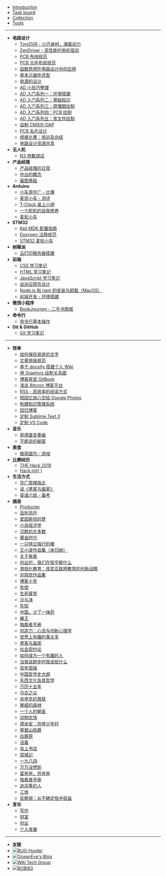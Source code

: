 * [Introduction](README.md)
* [Task board](https://trello.com/b/0QeKClyr)
* [Collection](https://www.yuque.com/collection-power)
* [Tools](Tools.md)

---

* **电路设计**
  * [TinyDVR - 小巧身材，满载动力](post/电路设计/TinyDVR-小巧身材，满载动力.md)
  * [ZenDriver - 高性能的电机驱动](post/电路设计/ZenDriver-高性能的电机驱动.md)
  * [PCB 布线规范](post/电路设计/PCB布线规范.md)
  * [PCB 元件布局规范](post/电路设计/PCB元件布局规范.md)
  * [函数思想在电路设计中的应用](post/电路设计/函数思想在电路设计中的应用.md)
  * [基本元器件选型](post/电路设计/基本元器件选型.md)
  * [电源的设计](post/电路设计/电源的设计.md)
  * [AD 小技巧整理](post/电路设计/AD小技巧整理.md)
  * [AD 入门系列一：环境搭建](post/电路设计/AD入门系列一：环境搭建.md)
  * [AD 入门系列二：基础知识](post/电路设计/AD入门系列二：基础知识.md)
  * [AD 入门系列三：原理图绘制](post/电路设计/AD入门系列三：原理图绘制.md)
  * [AD 入门系列四：PCB 绘制](post/电路设计/AD入门系列四：PCB绘制.md)
  * [AD 入门系列五：库文件绘制](post/电路设计/AD入门系列五：库文件绘制.md)
  * [自制 CMSIS-DAP](post/电路设计/自制CMSIS-DAP.md)
  * [PCB 名片设计](post/电路设计/PCB名片设计.md)
  * [焊接比赛：培训及总结](post/电路设计/焊接比赛：培训及总结.md)
  * [电路设计资源共享](post/电路设计/电路设计资源共享.md)
* **无人机**
  * [N3 参数调试](post/无人机/N3参数调试.md)
* **产品经理**
  * [产品经理的日常](post/产品经理/产品经理的日常.md)
  * [中台的概念](post/产品经理/中台的概念.md)
  * [画图基础](post/产品经理/画图基础.md)
* **Arduino**
  * [小车游华广 - 比赛](post/Arduino/小车游华广-比赛.md)
  * [麦昆小车 - 测评](post/Arduino/麦昆小车-测评.md)
  * [T-Clock 桌上小钟](post/Arduino/T-Clock桌上小钟.md)
  * [一个舵机的自我修养](post/Arduino/一个舵机的自我修养.md)
  * [麦轮小车](post/Arduino/麦轮小车.md)
* **STM32**
  * [Keil MDK 配置指南](post/STM32/KeilMDK配置指南.md)
  * [Doxygen 注释规范](post/STM32/Doxygen注释规范.md)
  * [STM32 麦轮小车](post/STM32/STM32麦轮小车.md)
* **树莓派**
  * [云打印服务器搭建](post/树莓派/云打印服务器搭建.md)
* **前端**
  * [CSS 学习笔记](post/前端/CSS学习笔记.md)
  * [HTML 学习笔记](post/前端/HTML学习笔记.md)
  * [JavaScript 学习笔记](post/前端/JavaScript学习笔记.md)
  * [自适应网页设计](post/前端/自适应网页设计.md)
  * [Node.js 和 npm 的安装与卸载（MacOS）](post/前端/Node.js和npm的安装与卸载（MacOS）.md)
  * [前端开发 - 环境搭建](post/前端/前端开发-环境搭建.md)
* **微信小程序**
  * [BookJourney - 二手书商城](post/微信小程序/BookJourney-二手书商城.md)
* **命令行**
  * [命令行基本操作](post/命令行/命令行基本操作.md)
* **Git & GitHub**
  * [Git 学习笔记](post/Git&GitHub/Git学习笔记.md)

---

* **效率**
  * [如何保存易逝的文字](post/效率/如何保存易逝的文字)
  * [文章排版规范](post/效率/文章排版规范.md)
  * [基于 docsify 搭建个人 Wiki](post/效率/基于docsify搭建个人Wiki.md)
  * [用 Graphviz 绘制关系图](post/效率/用Graphviz绘制关系图.md)
  * [博客转至 GitBook](post/效率/博客转至GitBook.md)
  * [浅谈 Bitcron 博客平台](post/效率/浅谈Bitcron博客平台.md)
  * [RSS - 高效率的阅读方式](post/效率/RSS-高效率的阅读方式.md)
  * [把回忆放心交给 Google Photos](post/效率/把回忆放心交给GooglePhotos.md)
  * [构建知识管理系统](post/效率/构建知识管理系统.md)
  * [回归博客](post/效率/回归博客.md)
  * [定制 Sublime Text 3](post/效率/定制SublimeText3.md)
  * [定制 VS Code](post/效率/定制VSCode.md)
* **音乐**
  * [哥德堡变奏曲](post/音乐/哥德堡变奏曲.md)
  * [不能说的秘密](post/音乐/不能说的秘密.md)
* **美食**
  * [极简面包 - 烘培](post/美食/极简面包-烘培.md)
* **比赛经历**
  * [THE Hack 2019](post/比赛经历/THEHack2019.md)
  * [Hack.init( )](post/比赛经历/Hack.init().md)
* **生活方式**
  * [华广爬楼指北](post/生活方式/华广爬楼指北.md)
  * [读《黑客与画家》](post/生活方式/读《黑客与画家》.md)
  * [英语六级 - 备考](post/生活方式/英语六级-备考.md)
* **摘录**
  * [Producter](post/摘录/Producter.md)
  * [且听风吟](post/摘录/且听风吟.md)
  * [爱因斯坦的梦](post/摘录/爱因斯坦的梦.md)
  * [小岛经济学](post/摘录/小岛经济学.md)
  * [沉默的大多数](post/摘录/沉默的大多数.md)
  * [黄金时代](post/摘录/黄金时代.md)
  * [一只特立独行的猪](post/摘录/一只特立独行的猪.md)
  * [王小波作品集（未归纳）](post/摘录/王小波作品集（未归纳）.md)
  * [关于审美](post/摘录/关于审美.md)
  * [创业时，我们在知乎聊什么](post/摘录/创业时，我们在知乎聊什么.md)
  * [游戏化教育：改变互联网教育的创新战略](post/摘录/游戏化教育：改变互联网教育的创新战略.md)
  * [刘慈欣作品集](post/摘录/刘慈欣作品集.md)
  * [博客十年](post/摘录/博客十年.md)
  * [失控](post/摘录/失控.md)
  * [生死疲劳](post/摘录/生死疲劳.md)
  * [沙与沫](post/摘录/沙与沫.md)
  * [先知](post/摘录/先知.md)
  * [中国，少了一味药](post/摘录/中国，少了一味药.md)
  * [蝇王](post/摘录/蝇王.md)
  * [独裁者手册](post/摘录/独裁者手册.md)
  * [创造力：心流与创新心理学](post/摘录/创造力：心流与创新心理学.md)
  * [世界上有趣的事太多](post/摘录/世界上有趣的事太多.md)
  * [黑客与画家](post/摘录/黑客与画家.md)
  * [社会契约论](post/摘录/社会契约论.md)
  * [如何成为一个有趣的人](post/摘录/如何成为一个有趣的人.md)
  * [当我谈跑步时我谈些什么](post/摘录/当我谈跑步时我谈些什么.md)
  * [百年孤独](post/摘录/百年孤独.md)
  * [中国哲学史大纲](post/摘录/中国哲学史大纲.md)
  * [东西文化及其哲学](post/摘录/东西文化及其哲学.md)
  * [万历十五年](post/摘录/万历十五年.md)
  * [乌合之众](post/摘录/乌合之众.md)
  * [肖申克的救赎](post/摘录/肖申克的救赎.md)
  * [挪威的森林](post/摘录/挪威的森林.md)
  * [一个人的朝圣](post/摘录/一个人的朝圣.md)
  * [动物农场](post/摘录/动物农场.md)
  * [德米安：彷徨少年时](post/摘录/德米安：彷徨少年时.md)
  * [基督山伯爵](post/摘录/基督山伯爵.md)
  * [白鹿原](post/摘录/白鹿原.md)
  * [活着](post/摘录/活着.md)
  * [岛上书店](post/摘录/岛上书店.md)
  * [双城记](post/摘录/双城记.md)
  * [一九八四](post/摘录/一九八四.md)
  * [万万没想到](post/摘录/万万没想到.md)
  * [富爸爸，穷爸爸](post/摘录/富爸爸，穷爸爸.md)
  * [独裁者手册](post/摘录/独裁者手册.md)
  * [追风筝的人](post/摘录/追风筝的人.md)
  * [三体](post/摘录/三体.md)
  * [反脆弱：从不确定性中获益](post/摘录/反脆弱：从不确定性中获益.md)
* **言论**
  * [写作](post/言论/写作.md)
  * [财富](post/言论/财富.md)
  * [创业](post/言论/创业.md)
  * [个人发展](post/言论/个人发展.md)

---





* **友链**
* [![](https://icongr.am/feather/code.svg?size=16&color=808080)BUG-Hunter](https://bug-hunter.baklib.com/)
* [![](https://icongr.am/feather/code.svg?size=16&color=808080)OceanEye's Blog](http://blog.oceaneye.moe/)
* [![](https://icongr.am/feather/code.svg?size=16&color=808080)WAI Tech Group](http://waitech.top)
* [![](https://icongr.am/feather/code.svg?size=16&color=808080)BOBI83](https://bobi.site/)


